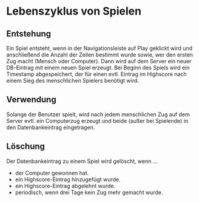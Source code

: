 # Lebenszyklus von Spielen

## Entstehung

Ein Spiel entsteht, wenn in der Navigationsleiste auf Play geklickt wird und anschließend die Anzahl der Zeilen bestimmt wurde sowie, wer den ersten Zug macht (Mensch oder Computer). Dann wird auf dem Server ein neuer DB-Eintrag mit einem neuen Spiel erzeugt.
Bei Beginn des Spiels wird ein Timestamp abgespeichert, der für einen evtl. Eintrag im Highscore nach einem Sieg des menschlichen Spielers benötigt wird.

## Verwendung

Solange der Benutzer spielt, wird nach jedem menschlichen Zug auf dem Server evtl. ein Computerzug erzeugt und beide (außer bei Spielende) in den Datenbankeintrag eingetragen.

## Löschung

Der Datenbankeintrag zu einem Spiel wird gelöscht, wenn ...
- der Computer gewonnen hat.
- ein Highscore-Eintrag hinzugefügt wurde.
- ein Highscore-Eintrag abgelehnt wurde.
- periodisch, wenn drei Tage kein Zug mehr gemacht wurde.